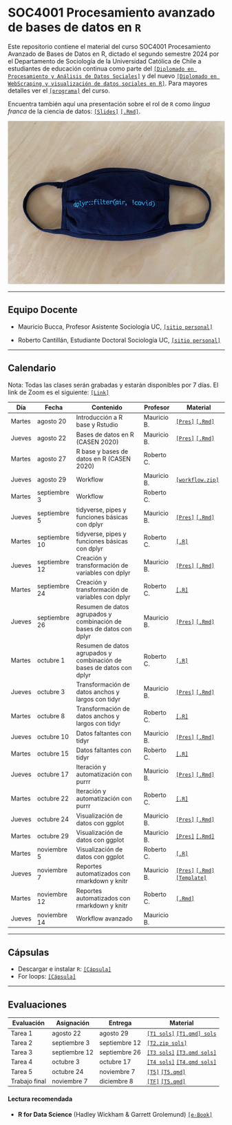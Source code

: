 # SOC4001 Procesamiento avanzado de bases de datos en `R`
Este repositorio contiene el material del curso SOC4001 Procesamiento Avanzado de Bases de Datos en R, dictado el segundo semestre 2024 por el Departamento de Sociología de la Universidad Católica de Chile a estudiantes de educación continua como parte del [`[Diplomado en Procesamiento y Análisis de Datos Sociales]`](https://educacioncontinua.uc.cl/41343-ficha-diplomado-en-procesamiento-y-analisis-de-datos-sociales) y del nuevo [`[Diplomado en WebScraping y visualización de datos sociales en R]`](https://educacioncontinua.uc.cl/programas/diplomado-en-webscraping-y-visualizacion-de-datos-sociales-en-r/). Para mayores detalles ver el [`[programa]`](files/syllabus_soc4001.pdf) del curso.

Encuentra también aquí una presentación sobre el rol de `R` como *lingua franca* de la ciencia de datos: [`[Slides]`](https://mebucca.github.io/dar_soc4001/slides/presentation/presentation#1) [`[.Rmd]`](slides/presentation/presentation.Rmd). 


![useR](files/ExP27umWgAAo6qT.jpg)


---
## Equipo Docente

- Mauricio Bucca, Profesor Asistente Sociología UC, [`[sitio personal]`](https://mebucca.github.io)

- Roberto Cantillán, Estudiante Doctoral Sociología UC, [`[sitio personal]`](https://rcantillan.rbind.io/)


---
## Calendario

Nota: Todas las clases serán grabadas y estarán disponibles por 7 días. El link de Zoom es el siguiente: [`[Link]`](https://puc.zoom.us/j/89233554492?pwd=LnXajNRNLCbKDhEr4jAE7WYtNoCqIb.1)


| Día    | Fecha          | Contenido                                                     | Profesor   | Material                                                                                                  |
|--------|----------------|---------------------------------------------------------------|------------|-----------------------------------------------------------------------------------------------------------|
| Martes | agosto 20       | Introducción a R base y Rstudio                               | Mauricio B.| [`[Pres]`](https://mebucca.github.io/dar_soc4001/slides/class_1/class_1#1) [`[.Rmd]`](slides/class_1/class_1.Rmd) |
| Jueves | agosto 22       | Bases de datos en R (CASEN 2020)                              | Mauricio B.| [`[Pres]`](https://mebucca.github.io/dar_soc4001/slides/class_2/class_2#1) [`[.Rmd]`](slides/class_2/class_2.Rmd)  |
| Martes | agosto 27       | R base y bases de datos en R (CASEN 2020)                     | Roberto C. |                                                                                                           |
| Jueves | agosto 29       | Workflow                                                      | Mauricio B.|  [`[workflow.zip]`](slides/class_4/workflow.zip) |                                                                                                         |
| Martes | septiembre 3    | Workflow                                                      | Roberto C. |                                                                                                           |
| Jueves | septiembre 5    | tidyverse, pipes y funciones básicas con dplyr                | Mauricio B.|                                                                    [`[Pres]`](https://mebucca.github.io/dar_soc4001/slides/class_5/class_5#1) [`[.Rmd]`](slides/class_5/class_5.Rmd) |
| Martes | septiembre 10   | tidyverse, pipes y funciones básicas con dplyr                | Roberto C. |                                                                    [`[.R]`](slides/class_5/class_5.R) |
| Jueves | septiembre 12   | Creación y transformación de variables con dplyr              | Mauricio B.|   [`[Pres]`](https://mebucca.github.io/dar_soc4001/slides/class_6/class_6#1) [`[.Rmd]`](slides/class_6/class_6.Rmd)                                                                                                       |
| Martes | septiembre 24   | Creación y transformación de variables con dplyr              | Roberto C. |  [`[.R]`](slides/class_6/class_6.R)                                                                                                          |
| Jueves | septiembre 26   | Resumen de datos agrupados y combinación de bases de datos con dplyr | Mauricio B.| [`[Pres]`](https://mebucca.github.io/dar_soc4001/slides/class_7/class_7#1) [`[.Rmd]`](slides/class_7/class_7.Rmd)                                                                                                          |
| Martes | octubre 1       | Resumen de datos agrupados y combinación de bases de datos con dplyr | Roberto C. | [`[.R]`](slides/class_7/class_7.R)                                                                                                       |
| Jueves | octubre 3       | Transformación de datos anchos y largos con tidyr            | Mauricio B.| [`[Pres]`](https://mebucca.github.io/dar_soc4001/slides/class_9/class_9#1) [`[.Rmd]`](slides/class_9/class_9.Rmd)                                                                                                          |
| Martes | octubre 8       | Transformación de datos anchos y largos con tidyr            | Roberto C. |  [`[.R]`](slides/class_9/class_9.R)                                                                                                           |
| Jueves | octubre 10      | Datos faltantes con tidyr                                    | Mauricio B.|  [`[Pres]`](https://mebucca.github.io/dar_soc4001/slides/class_10/class_10#1) [`[.Rmd]`](slides/class_10/class_10.Rmd)                                                                                                                           |
| Martes | octubre 15      | Datos faltantes con tidyr                                    | Roberto C. | [`[.R]`](slides/class_10/class_10.R)                                                                                                           |
| Jueves | octubre 17      | Iteración y automatización con purrr                         | Mauricio B.| [`[Pres]`](https://mebucca.github.io/dar_soc4001/slides/class_13/class_13#1) [`[.Rmd]`](slides/class_13/class_13.Rmd)                                                                                                           |
| Martes | octubre 22      | Iteración y automatización con purrr                         | Roberto C. | [`[.R]`](slides/class_13/class_13.R)                                                                                                           |
| Jueves | octubre 24      | Visualización de datos con ggplot                            | Mauricio B.| [`[Pres]`](https://mebucca.github.io/dar_soc4001/slides/class_11/class_11#1) [`[.Rmd]`](slides/class_11/class_11.Rmd)                                                                                                              |
| Martes | octubre 29      | Visualización de datos con ggplot                            | Mauricio B.| [`[Pres]`](https://mebucca.github.io/dar_soc4001/slides/class_12/class_12#1) [`[.Rmd]`](slides/class_12/class_12.Rmd)                                                                                                               |
| Martes | noviembre 5     | Visualización de datos con ggplot                            | Roberto C. | [`[.R]`](slides/class_12/class_12.R)                                                                                                            |
| Jueves | noviembre 7     | Reportes automatizados con rmarkdown y knitr                 | Mauricio B.| [`[Pres]`](https://mebucca.github.io/dar_soc4001/slides/class_15/class_15#1) [`[.Rmd]`](slides/class_15/class_15.Rmd)  [`[Template]`](slides/class_15/class_15_template.Rmd)                                                                                                             |
| Martes | noviembre 12    | Reportes automatizados con rmarkdown y knitr                 | Roberto C. |  [`[.Rmd]`](slides/class_15/ejercicio_practico.Rmd)                                                                                                         |
| Jueves | noviembre 14    | Workflow avanzado                                            | Mauricio B.|                                                                                                           |

---
## Cápsulas

- Descargar e instalar `R`: [`[Cápsula]`](https://www.youtube.com/watch?v=805yKZSQaj8)
- For loops: [`[Cápsula]`](https://www.youtube.com/watch?v=Jg473dyiahY)


---
## Evaluaciones 

| Evaluación    | Asignación     | Entrega        | Material                             |
|---------------|----------------|----------------|--------------------------------------|
| Tarea 1       | agosto 22       | agosto 29       | [`[T1 sols]`](https://mebucca.github.io/dar_soc4001/homework/t_1_answers#1) [`[T1.qmd] sols`](homework/t_1_answers.qmd)          |
| Tarea 2       | septiembre 3    | septiembre 12   | [`[T2.zip sols]`](homework/t2_answers.zip)                                     |
| Tarea 3       | septiembre 12   | septiembre 26   | [`[T3 sols]`](https://mebucca.github.io/dar_soc4001/homework/t_3_answers#1) [`[T3.qmd sols]`](homework/t_3_answers.qmd)                                      |
| Tarea 4       | octubre 3       | octubre 17      | [`[T4 sols]`](https://mebucca.github.io/dar_soc4001/homework/t_4_answers#1) [`[T4.qmd sols]`](homework/t_4_answers.qmd)                                             |
| Tarea 5       | octubre 24      | noviembre 7     | [`[T5]`](https://mebucca.github.io/dar_soc4001/homework/t_5#1) [`[T5.qmd]`](homework/t_5.qmd)                                     |
| Trabajo final | noviembre 7     | diciembre 8     | [`[TF]`](https://mebucca.github.io/dar_soc4001/homework/tf#1) [`[T5.qmd]`](homework/tf.Rmd)                                    |




#### Lectura recomendada

- **R for Data Science** (Hadley Wickham & Garrett Grolemund) [`[e-Book]`](https://r4ds.had.co.nz/)



